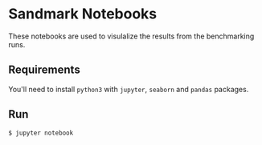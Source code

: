 # Sandmark Notebooks

These notebooks are used to visulalize the results from the benchmarking runs.

## Requirements

You'll need to install `python3` with `jupyter`, `seaborn` and `pandas`
packages.

## Run

```bash
$ jupyter notebook
```
